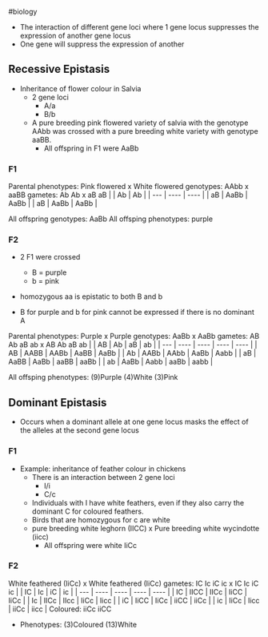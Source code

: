 #biology
- The interaction of different gene loci where 1 gene locus suppresses the expression of another gene locus
- One gene will suppress the expression of another

## Recessive Epistasis
- Inheritance of flower colour in Salvia
    - 2 gene loci
        - A/a
        - B/b
    - A pure breeding pink flowered variety of salvia with the genotype AAbb was crossed with a pure breeding white variety with genotype aaBB.
        - All offspring in F1 were AaBb

### F1
Parental phenotypes: Pink flowered x White flowered
genotypes: AAbb x aaBB
gametes: Ab Ab x aB aB
|     | Ab   | Ab   |
| --- | ---- | ---- |
| aB  | AaBb | AaBb |
| aB  | AaBb | AaBb | 

All offspring genotypes: AaBb
All offsping phenotypes: purple

### F2
- 2 F1 were crossed
    - B = purple
    - b = pink

- homozygous aa is epistatic to both B and b
- B for purple and b for pink cannot be expressed if there is no dominant A

Parental phenotypes: Purple x Purple
genotypes: AaBb x AaBb
gametes: AB Ab aB ab x AB Ab aB ab
|     | AB   | Ab   | aB   | ab   |
| --- | ---- | ---- | ---- | ---- |
| AB  | AABB | AABb | AaBB | AaBb |
| Ab  | AABb | AAbb | AaBb | Aabb |
| aB  | AaBB | AaBb | aaBB | aaBb |
| ab  | AaBb | Aabb | aaBb | aabb | 

All offsping phenotypes: (9)Purple (4)White (3)Pink

## Dominant Epistasis
- Occurs when a dominant allele at one gene locus masks the effect of the alleles at the second gene locus

### F1
- Example: inheritance of feather colour in chickens
    - There is an interaction between 2 gene loci
        - I/i
        - C/c
    - Individuals with I have white feathers, even if they also carry the dominant C for coloured feathers.
    - Birds that are homozygous for c are white
    - pure breeding white leghorn (IICC) x Pure breeding white wycindotte (iicc)
        - All offspring were white IiCc

### F2
White feathered (IiCc) x White feathered (IiCc)
gametes: IC Ic iC ic x IC Ic iC ic
|     | IC   | Ic   | iC   | ic   |
| --- | ---- | ---- | ---- | ---- |
| IC  | IICC | IICc | IiCC | IiCc |
| Ic  | IICc | IIcc | IiCc | Iicc |
| iC  | IiCC | IiCc | iiCC | iiCc |
| ic  | IiCc | Iicc | iiCc | iicc | 
Coloured:
    iiCc
    iiCC

- Phenotypes: (3)Coloured (13)White